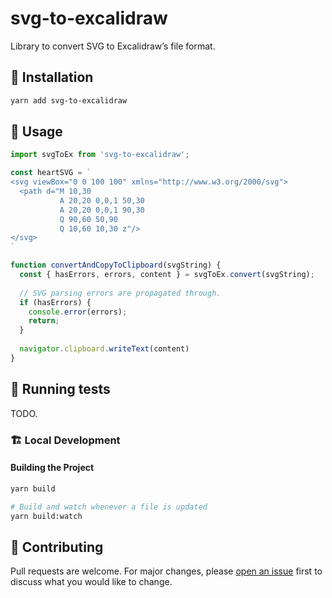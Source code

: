 # svg-to-excalidraw

Library to convert SVG to Excalidraw’s file format.

## :floppy_disk: Installation

```bash
yarn add svg-to-excalidraw
```

## :beginner: Usage

```typescript
import svgToEx from 'svg-to-excalidraw';

const heartSVG = `
<svg viewBox="0 0 100 100" xmlns="http://www.w3.org/2000/svg">
  <path d="M 10,30
           A 20,20 0,0,1 50,30
           A 20,20 0,0,1 90,30
           Q 90,60 50,90
           Q 10,60 10,30 z"/>
</svg>
`

function convertAndCopyToClipboard(svgString) {
  const { hasErrors, errors, content } = svgToEx.convert(svgString);
  
  // SVG parsing errors are propagated through.
  if (hasErrors) {
    console.error(errors);
    return;
  }
  
  navigator.clipboard.writeText(content)
}

```

## :game_die: Running tests

TODO.

### :building_construction: Local Development

#### Building the Project

```bash
yarn build

# Build and watch whenever a file is updated
yarn build:watch
```

## :busts_in_silhouette: Contributing

Pull requests are welcome. For major changes, please [open an issue](https://github.com/excalidraw/svg-to-excalidraw/issues) first to discuss what you would like to change.
